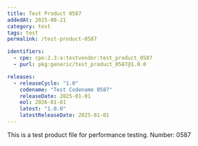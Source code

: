 ```yaml
---
title: Test Product 0587
addedAt: 2025-08-21
category: test
tags: test
permalink: /test-product-0587

identifiers:
  - cpe: cpe:2.3:a:testvendor:test_product_0587
  - purl: pkg:generic/test_product_0587@1.0.0

releases:
  - releaseCycle: "1.0"
    codename: "Test Codename 0587"
    releaseDate: 2025-01-01
    eol: 2026-01-01
    latest: "1.0.0"
    latestReleaseDate: 2025-01-01
---
```


This is a test product file for performance testing. Number: 0587
